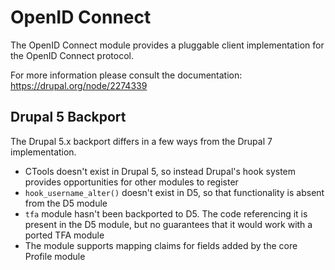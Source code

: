 # OpenID Connect

The OpenID Connect module provides a pluggable client implementation for the
OpenID Connect protocol.

For more information please consult the documentation: https://drupal.org/node/2274339

## Drupal 5 Backport

The Drupal 5.x backport differs in a few ways from the Drupal 7 implementation.

- CTools doesn't exist in Drupal 5, so instead Drupal's hook system provides opportunities for other modules to register
- `hook_username_alter()` doesn't exist in D5, so that functionality is absent from the D5 module
- `tfa` module hasn't been backported to D5. The code referencing it is present in the D5 module, but no guarantees that it would work with a ported TFA module
- The module supports mapping claims for fields added by the core Profile module
